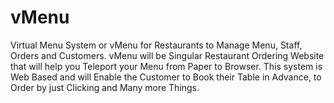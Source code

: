 # vMenu
Virtual Menu System or vMenu for Restaurants to Manage Menu, Staff, Orders and Customers. vMenu will be Singular Restaurant Ordering Website that will help you Teleport your Menu from Paper to Browser. This system is Web Based and will Enable the Customer to Book their Table in Advance, to Order by just Clicking and Many more Things.
